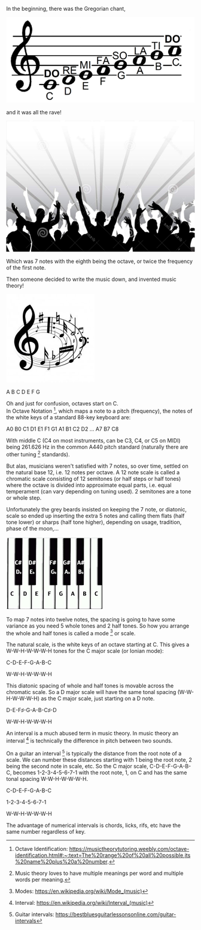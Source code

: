 In the beginning, there was the Gregorian chant,

![do-re-mi-so-la-ti-do](images/Do-Re-Mi_(PSF).png)

and it was all the rave!

![rave](images/rave.JPG)

Which was 7 notes with the eighth being the octave,
or twice the frequency of the first note.

Then someone decided to write the music down,
and invented music theory!

![music-theory](images/music-theory.JPG)

A B C D E F G

Oh and just for confusion, octaves start on C.  
In Octave Notation [^1], which maps a note to a pitch (frequency), 
the notes of the white keys of a standard 88-key keyboard are:

A0 B0 C1 D1 E1 F1 G1 A1 B1 C2 D2 ... A7 B7 C8

With middle C (C4 on most instruments, can be C3, C4, or C5 on MIDI) 
being 261.626 Hz in the common A440 pitch standard (naturally there 
are other tuning [^2] standards).

But alas, musicians weren't satisfied with 7 notes,
so over time, settled on the natural base 12, i.e. 
12 notes per octave.  A 12 note scale is called a 
chromatic scale consisting of 12 semitones (or half 
steps or half tones) where the octave is divided into
approximate equal parts, i.e. equal temperament (can vary 
depending on tuning used).  2 semitones are a tone or whole step.

Unfortunately the grey beards insisted on keeping
the 7 note, or diatonic, scale so ended up inserting the 
extra 5 notes and calling them flats (half tone lower) or 
sharps (half tone higher), depending on usage, tradition, 
phase of the moon,...

![keyboard-with-flats-and-sharps](images/keyboard-2.png)

To map 7 notes into twelve notes, the spacing is going to
have some variance as you need 5 whole tones and 2
half tones.  So how you arrange the whole and half
tones is called a mode [^3] or scale.

The natural scale, is the white keys of an octave starting
at C.  This gives a W-W-H-W-W-W-H tones for the C major scale
(or Ionian mode):

  C-D-E-F-G-A-B-C
   
   W-W-H-W-W-W-H

This diatonic spacing of whole and half tones is movable
across the chromatic scale.  So a D major scale will have
the same tonal spacing (W-W-H-W-W-W-H) as the C major scale,
just starting on a D note.

  D-E-F♯-G-A-B-C♯-D

   W-W-H-W-W-W-H

An interval is a much abused term in music theory.  In music theory
an interval [^4] is technically the difference in pitch between two sounds.

On a guitar an interval [^5] is typically the distance from the root note of
a scale.  We can number these distances starting with 1 being the root
note, 2 being the second note in scale, etc.  So
the C major scale, C-D-E-F-G-A-B-C, becomes 1-2-3-4-5-6-7-1
with the root note, 1, on C and has the same tonal spacing 
W-W-H-W-W-W-H.

  C-D-E-F-G-A-B-C
  
  1-2-3-4-5-6-7-1
  
   W-W-H-W-W-W-H

The advantage of numerical intervals is chords, licks, rifs, etc have the
same number regardless of key.

[^1]: Octave Identification: https://musictheorytutoring.weebly.com/octave-identification.html#:~:text=The%20range%20of%20all%20possible,its%20name%20plus%20a%20number.
[^2]: Music theory loves to have multiple meanings per word and multiple words per meaning.
[^3]: Modes: https://en.wikipedia.org/wiki/Mode_(music)
[^4]: Interval: https://en.wikipedia.org/wiki/Interval_(music)
[^5]: Guitar intervals: https://bestbluesguitarlessonsonline.com/guitar-intervals
